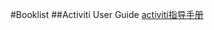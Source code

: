 #Booklist
##Activiti User Guide
[activiti指导手册](http://activiti.org/userguide/index.html#_getting_started_10_minute_tutorial)
